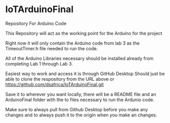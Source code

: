 # IoTArduinoFinal
Repository For Arduino Code

This Repository will act as the working point for the Arduino for the project

Right now it will only contain the Arduino code from lab 3 as the TimeoutTimer.h 
file needed to run the code.

All of the Arduino Libraries necessary should be installed already from completing
Lab 1 through Lab 3.

Easiest way to work and access it is through GitHub Desktop
Should just be able to clone the respository from the URL above or
https://github.com/dsafrica/IoTArduinoFinal.git

Save it to wherever you want locally, there will be a README file and an ArduinoFinal folder with 
the to files necessary to run the Ardunio code.

Make sure to always pull from Github Desktop before you make any changes and to always push it 
to the origin when you make an changes.
